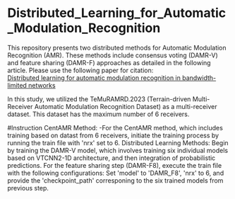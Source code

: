 # Distributed_Learning_for_Automatic_Modulation_Recognition

This repository presents two distributed methods for Automatic Modulation Recognition (AMR). These methods include consensus voting (DAMR-V) and feature sharing (DAMR-F) approaches as detailed in the following article. Please use the following paper for citation:  
[Distributed learning for automatic modulation recognition in bandwidth-limited networks]()

In this study, we utilized the TeMuRAMRD.2023 (Terrain-driven Multi-Receiver Automatic Modulation Recognition Dataset) as a multi-receiver dataset. This dataset has the maximum number of 6 receivers.

#Instruction
CentAMR Method:
-For the CentAMR method, which includes training based on datast from 6 receivers, initiate the training process by running the train file with 'nrx' set to 6.
Distributed Learning Methods:
Begin by training the DAMR-V model, which involves training six individual models based on VTCNN2-1D architecture, and then integration of probabilistic predictions.
For the feature sharing step (DAMR-F8), execute the train file with the following configurations:
Set 'model' to 'DAMR_F8', 'nrx' to 6, and provide the 'checkpoint_path' corresponing to the six trained models from previous step.

